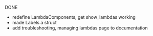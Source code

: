 DONE
- redefine LambdaComponents, get show_lambdas working
- made Labels a struct
- add troubleshooting, managing lambdas page to documentation
